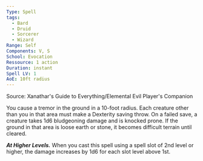 ```yaml
---
Type: Spell
tags:
  - Bard
  - Druid
  - Sorcerer
  - Wizard
Range: Self
Components: V, S
School: Evocation
Ressource: 1 action
Duration: instant
Spell LV: 1
AoE: 10ft radius
---
```

Source: Xanathar's Guide to Everything/Elemental Evil Player's Companion

You cause a tremor in the ground in a 10-foot radius. Each creature other than you in that area must make a Dexterity saving throw. On a failed save, a creature takes 1d6 bludgeoning damage and is knocked prone. If the ground in that area is loose earth or stone, it becomes difficult terrain until cleared.

**_At Higher Levels._** When you cast this spell using a spell slot of 2nd level or higher, the damage increases by 1d6 for each slot level above 1st.